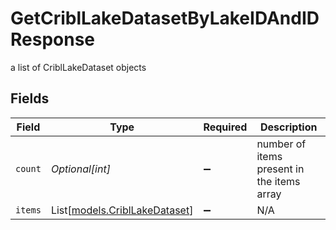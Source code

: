 # GetCriblLakeDatasetByLakeIDAndIDResponse

a list of CriblLakeDataset objects


## Fields

| Field                                                          | Type                                                           | Required                                                       | Description                                                    |
| -------------------------------------------------------------- | -------------------------------------------------------------- | -------------------------------------------------------------- | -------------------------------------------------------------- |
| `count`                                                        | *Optional[int]*                                                | :heavy_minus_sign:                                             | number of items present in the items array                     |
| `items`                                                        | List[[models.CriblLakeDataset](../models/cribllakedataset.md)] | :heavy_minus_sign:                                             | N/A                                                            |